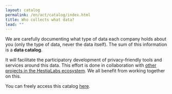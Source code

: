 ```yaml
---
layout: catalog
permalink: /en/act/catalog/index.html
title: Who collects what data?
lead: ""
---
```

We are carefully documenting what type of data each company holds about you (only the type of data, never the data itself). The sum of this information is a **data catalog**.

It will facilitate the participatory development of privacy-friendly tools and services around this data. This effort is done in collaboration with [other projects in the HestiaLabs ecosystem](https://hestialabs.org/en/projects/). We all benefit from working together on this. 

You can freely access this catalog [here](https://github.com/hestiaAI/data-catalog).
